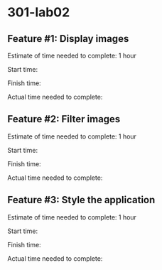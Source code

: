 # 301-lab02

## Feature #1: Display images

Estimate of time needed to complete: 1 hour

Start time: 

Finish time:

Actual time needed to complete:

## Feature #2: Filter images

Estimate of time needed to complete: 1 hour

Start time: 

Finish time:

Actual time needed to complete:

## Feature #3: Style the application

Estimate of time needed to complete: 1 hour

Start time: 

Finish time:

Actual time needed to complete:

